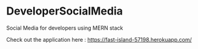 # DeveloperSocialMedia
Social Media for developers using MERN stack


Check out the application here : https://fast-island-57198.herokuapp.com/
